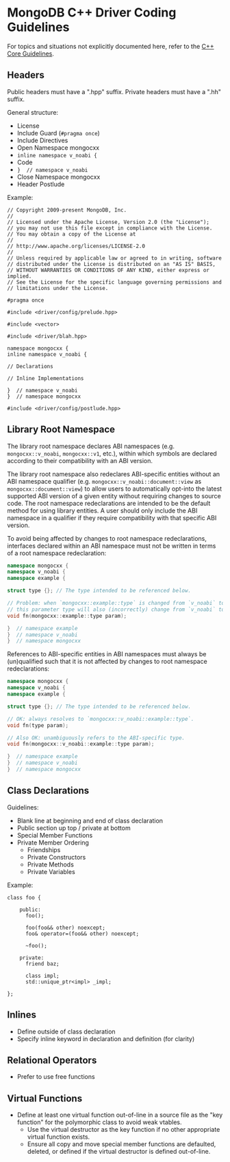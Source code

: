 # MongoDB C++ Driver Coding Guidelines

For topics and situations not explicitly documented here, refer to the [C++ Core Guidelines](https://github.com/isocpp/CppCoreGuidelines).

## Headers

Public headers must have a ".hpp" suffix. Private headers must have a ".hh"
suffix.

General structure:

- License
- Include Guard (`#pragma once`)
- Include Directives
- Open Namespace mongocxx
- `inline namespace v_noabi {`
- Code
- `}  // namespace v_noabi`
- Close Namespace mongocxx
- Header Postlude

Example:

```{.cpp}
// Copyright 2009-present MongoDB, Inc.
//
// Licensed under the Apache License, Version 2.0 (the "License");
// you may not use this file except in compliance with the License.
// You may obtain a copy of the License at
//
// http://www.apache.org/licenses/LICENSE-2.0
//
// Unless required by applicable law or agreed to in writing, software
// distributed under the License is distributed on an "AS IS" BASIS,
// WITHOUT WARRANTIES OR CONDITIONS OF ANY KIND, either express or implied.
// See the License for the specific language governing permissions and
// limitations under the License.

#pragma once

#include <driver/config/prelude.hpp>

#include <vector>

#include <driver/blah.hpp>

namespace mongocxx {
inline namespace v_noabi {

// Declarations

// Inline Implementations

}  // namespace v_noabi
}  // namespace mongocxx

#include <driver/config/postlude.hpp>
```

## Library Root Namespace

The library root namespace declares ABI namespaces (e.g. `mongocxx::v_noabi`, `mongocxx::v1`, etc.), within which symbols are declared according to their compatibility with an ABI version.

The library root namespace also redeclares ABI-specific entities without an ABI namespace qualifier (e.g. `mongocxx::v_noabi::document::view` as `mongocxx::document::view`) to allow users to automatically opt-into the latest supported ABI version of a given entity without requiring changes to source code. The root namespace redeclarations are intended to be the default method for using library entities. A user should only include the ABI namespace in a qualifier if they require compatibility with that specific ABI version.

To avoid being affected by changes to root namespace redeclarations, interfaces declared within an ABI namespace must not be written in terms of a root namespace redeclaration:

```cpp
namespace mongocxx {
namespace v_noabi {
namespace example {

struct type {}; // The type intended to be referenced below.

// Problem: when `mongocxx::example::type` is changed from `v_noabi` to `v1`,
// this parameter type will also (incorrectly) change from `v_noabi` to `v1`.
void fn(mongocxx::example::type param);

}  // namespace example
}  // namespace v_noabi
}  // namespace mongocxx
```

References to ABI-specific entities in ABI namespaces must always be (un)qualified such that it is not affected by changes to root namespace redeclarations:

```cpp
namespace mongocxx {
namespace v_noabi {
namespace example {

struct type {}; // The type intended to be referenced below.

// OK: always resolves to `mongocxx::v_noabi::example::type`.
void fn(type param);

// Also OK: unambiguously refers to the ABI-specific type.
void fn(mongocxx::v_noabi::example::type param);

}  // namespace example
}  // namespace v_noabi
}  // namespace mongocxx
```

## Class Declarations

Guidelines:

- Blank line at beginning and end of class declaration
- Public section up top / private at bottom
- Special Member Functions
- Private Member Ordering
  - Friendships
  - Private Constructors
  - Private Methods
  - Private Variables

Example:

```{.cpp}
class foo {

    public:
      foo();

      foo(foo&& other) noexcept;
      foo& operator=(foo&& other) noexcept;

      ~foo();

    private:
      friend baz;

      class impl;
      std::unique_ptr<impl> _impl;

};
```

## Inlines

- Define outside of class declaration
- Specify inline keyword in declaration and definition (for clarity)

## Relational Operators

- Prefer to use free functions

## Virtual Functions

- Define at least one virtual function out-of-line in a source file as the "key function" for the polymorphic class to avoid weak vtables.
  - Use the virtual destructor as the key function if no other appropriate virtual function exists.
  - Ensure all copy and move special member functions are defaulted, deleted, or defined if the virtual destructor is defined out-of-line.

